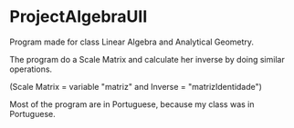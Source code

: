 # ProjectAlgebraUII
<p>Program made for class Linear Algebra and Analytical Geometry.</p>
The program do a Scale Matrix and calculate her inverse by doing similar operations. 
<p>(Scale Matrix = variable "matriz" and Inverse = "matrizIdentidade")</p>
Most of the program are in Portuguese, because my class was in Portuguese.
